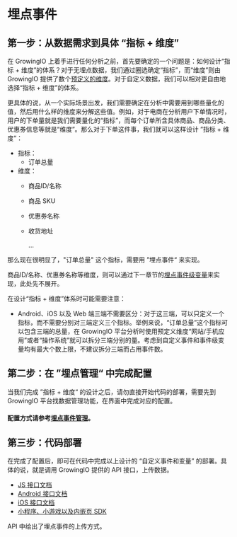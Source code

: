 # 埋点事件

## 第一步：从数据需求到具体 “指标 + 维度” <a id="di-yi-bu-cong-shu-ju-xu-qiu-dao-ju-ti-zhi-biao-wei-du"></a>

在 GrowingIO 上着手进行任何分析之前，首先要确定的一个问题是：如何设计“指标 + 维度”的体系？对于无埋点数据，我们通过圈选确定“指标”，而“维度”则由 GrowingIO 提供了数个[预定义的维度](../../datamodel/analysismodel/predifined-dimensions.md)。对于自定义数据，我们可以相对更自由地选择“指标 + 维度”的体系。

更具体的说，从一个实际场景出发，我们需要确定在分析中需要用到哪些量化的值，然后用什么样的维度来分解这些值。例如，对于电商在分析用户下单情况时，用户的下单量就是我们需要量化的“指标”，而每个订单所含具体商品、商品分类、优惠券信息等就是“维度”。那么对于下单这件事，我们就可以这样设计 ”指标 + 维度“：

* 指标：
  * 订单总量
* 维度：
  * 商品ID/名称
  * 商品 SKU
  * 优惠券名称
  * 收货地址

    ...

那么现在很明显了，"订单总量" 这个指标，需要用 ”埋点事件“ 来实现。

商品ID/名称、优惠券名称等维度，则可以通过下一章节的[埋点事件级变量](variable.md)来实现，此处先不展开。

在设计“指标 + 维度”体系时可能需要注意：

* Android、iOS 以及 Web 端三端不需要区分：对于这三端，可以只定义一个指标，而不需要分别对三端定义三个指标。举例来说，“订单总量”这个指标可以包含三端的总量，在 GrowingIO 平台分析时使用预定义维度“网站/手机应用”或者“操作系统”就可以拆分三端分别的量。考虑到自定义事件和事件级变量均有最大个数上限，不建议拆分三端而占用事件数。

## 第二步：在 ”埋点管理“ 中完成配置 <a id="di-er-bu-zai-mai-dian-guan-li-zhong-wan-cheng-pei-zhi"></a>

当我们完成 ”指标 + 维度“ 的设计之后，请勿直接开始代码的部署，需要先到 GrowingIO 平台找数据管理功能，在界面中完成对应的配置。

#### **配置方式请参考**[**埋点事件管理**](../../../product-manual/datacenter/datamanage/event-manage/manual.md)**。** <a id="zi-ding-yi-shi-jian-pei-zhi"></a>

## 第三步：代码部署 <a id="di-san-bu-dai-ma-bu-shu"></a>

在完成了配置后，即可在代码中完成以上设计的 “自定义事件和变量” 的部署。具体的说，就是调用 GrowingIO 提供的 API 接口，上传数据。

* ​[JS 接口文档​](../../../developer-manual/sdkintegrated/web-js-sdk/web-sdk-api/)
* ​[Android 接口文档​](../../../developer-manual/sdkintegrated/android-sdk/android-sdk-api/)
* ​[iOS 接口文档​](../../../developer-manual/sdkintegrated/ios-sdk/ios-sdk-api/)
* [​小程序、小游戏以及内嵌页 SDK​](../../../developer-manual/sdkintegrated/other-sdk/customize-api.md)

API 中给出了埋点事件的上传方式。

